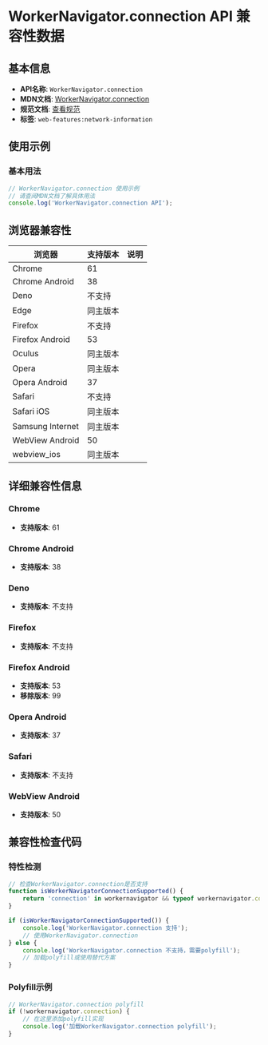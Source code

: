 # WorkerNavigator.connection API 兼容性数据

## 基本信息

- **API名称**: `WorkerNavigator.connection`
- **MDN文档**: [WorkerNavigator.connection](https://developer.mozilla.org/docs/Web/API/WorkerNavigator/connection)
- **规范文档**: [查看规范](https://wicg.github.io/netinfo/#connection-attribute)
- **标签**: `web-features:network-information`

## 使用示例

### 基本用法

```javascript
// WorkerNavigator.connection 使用示例
// 请查阅MDN文档了解具体用法
console.log('WorkerNavigator.connection API');
```

## 浏览器兼容性

| 浏览器 | 支持版本 | 说明 |
|--------|----------|------|
| Chrome | 61 |  |
| Chrome Android | 38 |  |
| Deno | 不支持 |  |
| Edge | 同主版本 |  |
| Firefox | 不支持 |  |
| Firefox Android | 53 |  |
| Oculus | 同主版本 |  |
| Opera | 同主版本 |  |
| Opera Android | 37 |  |
| Safari | 不支持 |  |
| Safari iOS | 同主版本 |  |
| Samsung Internet | 同主版本 |  |
| WebView Android | 50 |  |
| webview_ios | 同主版本 |  |

## 详细兼容性信息

### Chrome

- **支持版本**: 61

### Chrome Android

- **支持版本**: 38

### Deno

- **支持版本**: 不支持

### Firefox

- **支持版本**: 不支持

### Firefox Android

- **支持版本**: 53
- **移除版本**: 99

### Opera Android

- **支持版本**: 37

### Safari

- **支持版本**: 不支持

### WebView Android

- **支持版本**: 50

## 兼容性检查代码

### 特性检测

```javascript
// 检查WorkerNavigator.connection是否支持
function isWorkerNavigatorConnectionSupported() {
    return 'connection' in workernavigator && typeof workernavigator.connection === 'function';
}

if (isWorkerNavigatorConnectionSupported()) {
    console.log('WorkerNavigator.connection 支持');
    // 使用WorkerNavigator.connection
} else {
    console.log('WorkerNavigator.connection 不支持，需要polyfill');
    // 加载polyfill或使用替代方案
}
```

### Polyfill示例

```javascript
// WorkerNavigator.connection polyfill
if (!workernavigator.connection) {
    // 在这里添加polyfill实现
    console.log('加载WorkerNavigator.connection polyfill');
}
```

